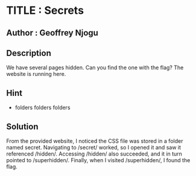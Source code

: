 # TITLE : Secrets
## Author : Geoffrey Njogu
## Description
We have several pages hidden. Can you find the one with the flag?
The website is running here.
## Hint
- folders folders folders
## Solution
From the provided website, I noticed the CSS file was stored in a folder named secret. Navigating to /secret/ worked, so I opened it and saw it referenced /hidden/. Accessing /hidden/ also succeeded, and it in turn pointed to /superhidden/. Finally, when I visited /superhidden/, I found the flag.
